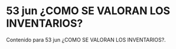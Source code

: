 # 53 jun  ¿COMO SE VALORAN LOS INVENTARIOS?

Contenido para 53 jun  ¿COMO SE VALORAN LOS INVENTARIOS?.